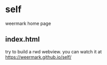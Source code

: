 # self
weermark home page

## index.html
try to build a rwd webview. you can watch it at https://weermark.github.io/self/
